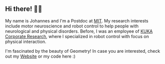 ## Hi there! ✌🏽

My name is Johannes and I'm a Postdoc at [MIT](https://newmanlab.mit.edu/). My research interests include motor neuroscience and robot control to help people with neurological and physical disorders. Before, I was an employee of [KUKA Corporate Research](https://www.kuka.com/en-de/future-production/research-and-development), where I specialized in robot control with focus on physical interaction. 

I'm fascinated by the beauty of Geometry! In case you are interested, check out my [Website](https://jlachner.github.io/) or my code here :)
